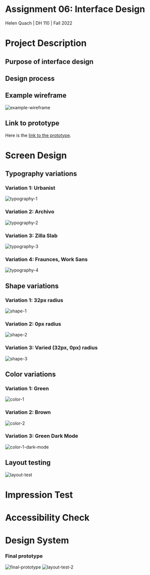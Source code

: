 # Assignment 06: Interface Design
Helen Quach | DH 110 | Fall 2022

# Project Description
## Purpose of interface design
## Design process

## Example wireframe
![example-wireframe](../Assignment05/wireflow-1.JPG)

## Link to prototype
Here is the [link to the prototype](https://www.figma.com/proto/7bqPEgQ3nS4W1Bl99qofRQ/DH-110-Interface-Design-System?node-id=104%3A2495&scaling=min-zoom).

# Screen Design

## Typography variations

### Variation 1: Urbanist
![typography-1](typography-1.png)

### Variation 2: Archivo
![typography-2](typography-2.png)

### Variation 3: Zilla Slab
![typography-3](typography-3.png)

### Variation 4: Fraunces, Work Sans
![typography-4](typography-4.png)

## Shape variations

### Variation 1: 32px radius
![shape-1](shape-1.png)

### Variation 2: 0px radius
![shape-2](shape-2.png)

### Variation 3: Varied (32px, 0px) radius
![shape-3](shape-3.png)

## Color variations

### Variation 1: Green
![color-1](color-1.png)

### Variation 2: Brown
![color-2](color-2.png)

### Variation 3: Green Dark Mode
![color-1-dark-mode](color-1-dark-mode.png)

## Layout testing
![layout-test](layout-test.png)

# Impression Test

# Accessibility Check

# Design System
### Final prototype
![final-prototype](final-prototype.png)
![layout-test-2](layout-test-2.png)
